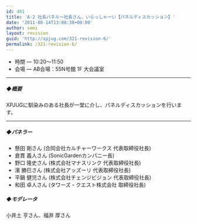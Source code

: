 ```yaml
---
id: 401
title: 'A-2 社長パネル～社長さん、いらっしゃーい【パネルディスカッション】'
date: '2011-08-14T13:08:38+00:00'
author: semi
layout: revision
guid: 'http://xpjug.com/321-revision-6/'
permalink: /321-revision-6/
---
```


- 時間 — 10:20～11:50
- 会場 — AB会場：55N号館 1F 大会議室

---

##### ◆概要

XPJUGに馴染みのある社長が一堂に介し、パネルディスカッションを行います。

---

##### ◆パネラー

- 懸田 剛さん (合同会社カルチャーワークス 代表取締役社長)
- 倉貫 義人さん (SonicGardenカンパニー長)
- 野口 隆史さん (株式会社マナスリンク 代表取締役社長)
- 濱 勝巳さん (株式会社アッズーリ 代表取締役社長)
- 平鍋 健児さん (株式会社チェンジビジョン 代表取締役社長)
- 和田 卓人さん (タワーズ・クエスト株式会社 取締役社長)

##### ◆モデレータ

小井土 亨さん、福井 厚さん